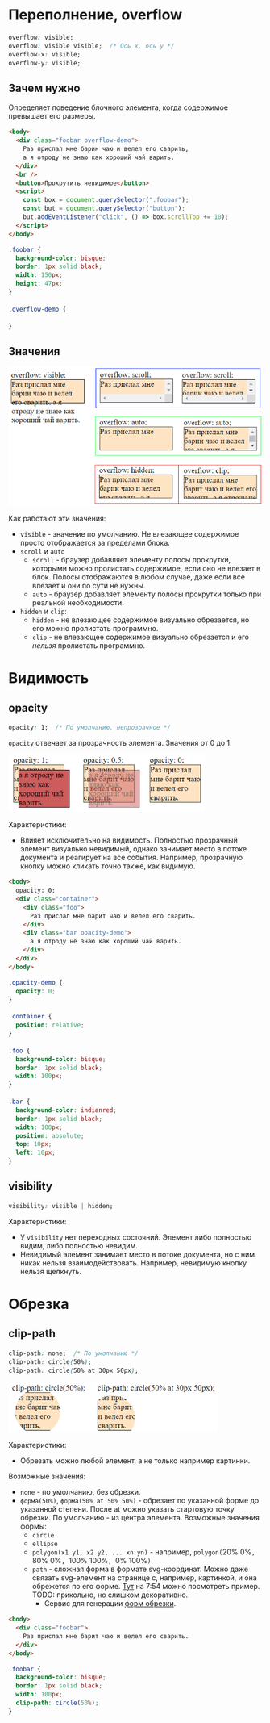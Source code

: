 # Переполнение, overflow

```css
overflow: visible;
overflow: visible visible;  /* Ось x, ось y */
overflow-x: visible;
overflow-y: visible;
```

## Зачем нужно

Определяет поведение блочного элемента, когда содержимое превышает его размеры.

```html
<body>
  <div class="foobar overflow-demo">
    Раз прислал мне барин чаю и велел его сварить,
    а я отроду не знаю как хороший чай варить.
  </div>
  <br />
  <button>Прокрутить невидимое</button>
  <script>
    const box = document.querySelector(".foobar");
    const but = document.querySelector("button");
    but.addEventListener("click", () => box.scrollTop += 10);
  </script>
</body>
```

```css
.foobar {
  background-color: bisque;
  border: 1px solid black;
  width: 150px;
  height: 47px;
}

.overflow-demo {
    
}
```

## Значения

<img src="img/overflow-demo.png" alt="overflow-demo" style="zoom:80%;" />

Как работают эти значения:

* `visible` - значение по умолчанию. Не влезающее содержимое просто отображается за пределами блока.
* `scroll` и `auto`
  * `scroll` - браузер добавляет элементу полосы прокрутки, которыми можно пролистать содержимое, если оно не влезает в блок. Полосы отображаются в любом случае, даже если все влезает и они по сути не нужны.
  * `auto` - браузер добавляет элементу полосы прокрутки только при реальной необходимости.
* `hidden` и `сlip`:
  * `hidden` - не влезающее содержимое визуально обрезается, но его можно пролистать программно.
  * `clip` - не влезающее содержимое визуально обрезается и его *нельзя* пролистать программно.

# Видимость

## opacity

```css
opacity: 1;  /* По умолчанию, непрозрачное */
```

`opacity` отвечает за прозрачность элемента. Значения от 0 до 1.

<img src="img/opactity.png" alt="opactity" style="zoom:80%;" />

Характеристики:

* Влияет исключительно на видимость. Полностью прозрачный элемент визуально невидимый, однако занимает место в потоке документа и реагирует на все события. Например, прозрачную кнопку можно кликать точно также, как видимую.

```html
<body>
  opacity: 0;
  <div class="container">
    <div class="foo">
      Раз прислал мне барит чаю и велел его сварить.
    </div>
    <div class="bar opacity-demo">
      а я отроду не знаю как хороший чай варить.
    </div>
  </div>
</body>
```

```css
.opacity-demo {
  opacity: 0;
}

.container {
  position: relative;
}

.foo {
  background-color: bisque;
  border: 1px solid black;
  width: 100px;
}

.bar {
  background-color: indianred;
  border: 1px solid black;
  width: 100px;
  position: absolute;
  top: 10px;
  left: 10px;
}
```

## visibility

```css
visibility: visible | hidden;
```

Характеристики:

* У `visibility` нет переходных состояний. Элемент либо полностью видим, либо полностью невидим.
* Невидимый элемент занимает место в потоке документа, но с ним никак нельзя взаимодействовать. Например, невидимую кнопку нельзя щелкнуть.

# Обрезка

## clip-path

```css
clip-path: none;  /* По умолчанию */
clip-path: circle(50%);
clip-path: circle(50% at 30px 50px);
```

<img src="img/clip-path.png" alt="clip-path" style="zoom:80%;" />

Характеристики:

* Обрезать можно любой элемент, а не только например картинки.

Возможные значения:

* `none` - по умолчанию, без обрезки.
* `форма(50%)`, `форма(50% at 50% 50%)` - обрезает по указанной форме до указанной степени. После at можно указать стартовую точку обрезки. По умолчанию - из центра элемента. Возможные значения формы:
  * `circle`
  * `ellipse`
  * `polygon(x1 y1, x2 y2, ... xn yn)` - например, `polygon(`20% 0%`, `80% 0%`, `100% 100%`, `0% 100%`)`
  * `path` - сложная форма в формате svg-координат. Можно даже связать svg-элемент на странице с, например, картинкой, и она обрежется по его форме. [Тут](https://www.youtube.com/watch?v=p0Hb2RtISOU&list=PL0MUAHwery4o9I7QQVj_RP4ZVpmdx6evz&index=16) на 7:54 можно посмотреть пример. TODO: прикольно, но слишком декоративно.
    * Сервис для генерации [форм обрезки](https://bennettfeely.com/clippy/).

```html
<body>
  <div class="foobar">
    Раз прислал мне барит чаю и велел его сварить.
  </div>
</body>
```

```css
.foobar {
  background-color: bisque;
  border: 1px solid black;
  width: 100px;
  clip-path: circle(50%);
}
```